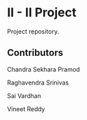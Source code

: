 II - II Project
================
Project repository.

Contributors
------------
Chandra Sekhara Pramod

Raghavendra Srinivas

Sai Vardhan

Vineet Reddy